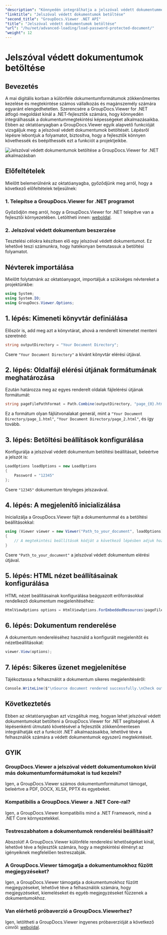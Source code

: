 ```yaml
---
"description": "Könnyedén integrálhatja a jelszóval védett dokumentummegtekintést .NET alkalmazásokba a GroupDocs.Viewer for .NET segítségével. A zökkenőmentes működés érdekében kövesse lépésről lépésre szóló útmutatónkat."
"linktitle": "Jelszóval védett dokumentumok betöltése"
"second_title": "GroupDocs.Viewer .NET API"
"title": "Jelszóval védett dokumentumok betöltése"
"url": "/hu/net/advanced-loading/load-password-protected-document/"
"weight": 12
---
```


# Jelszóval védett dokumentumok betöltése

## Bevezetés
A mai digitális korban a különféle dokumentumformátumok zökkenőmentes kezelése és megtekintése számos vállalkozás és magánszemély számára egyaránt elengedhetetlen. Szerencsére a GroupDocs.Viewer for .NET átfogó megoldást kínál a .NET-fejlesztők számára, hogy könnyedén integrálhassák a dokumentummegtekintési képességeket alkalmazásaikba. Ebben az oktatóanyagban a GroupDocs.Viewer egyik alapvető funkcióját vizsgáljuk meg: a jelszóval védett dokumentumok betöltését. Lépésről lépésre lebontjuk a folyamatot, biztosítva, hogy a fejlesztők könnyen követhessék és beépíthessék ezt a funkciót a projektjeikbe.

![Jelszóval védett dokumentumok betöltése a GroupDocs.Viewer for .NET alkalmazásban](/viewer/advanced-loading/load-password-protected-documents-img.png)

## Előfeltételek
Mielőtt belemerülnénk az oktatóanyagba, győződjünk meg arról, hogy a következő előfeltételek teljesülnek:
### 1. Telepítse a GroupDocs.Viewer for .NET programot
Győződjön meg arról, hogy a GroupDocs.Viewer for .NET telepítve van a fejlesztői környezetében. Letöltheti innen: [weboldal](https://releases.groupdocs.com/viewer/net/).
### 2. Jelszóval védett dokumentum beszerzése
Tesztelési célokra készítsen elő egy jelszóval védett dokumentumot. Ez lehetővé teszi számunkra, hogy hatékonyan bemutassuk a betöltési folyamatot.

## Névterek importálása
Mielőtt folytatnánk az oktatóanyagot, importáljuk a szükséges névtereket a projektünkbe:
```csharp
using System;
using System.IO;
using GroupDocs.Viewer.Options;
```

## 1. lépés: Kimeneti könyvtár definiálása
Először is, add meg azt a könyvtárat, ahová a renderelt kimenetet menteni szeretnéd:
```csharp
string outputDirectory = "Your Document Directory";
```
Csere `"Your Document Directory"` a kívánt könyvtár elérési útjával.
## 2. lépés: Oldalfájl elérési útjának formátumának meghatározása
Ezután határozza meg az egyes renderelt oldalak fájlelérési útjának formátumát:
```csharp
string pageFilePathFormat = Path.Combine(outputDirectory, "page_{0}.html");
```
Ez a formátum olyan fájlútvonalakat generál, mint a `"Your Document Directory/page_1.html"`, `"Your Document Directory/page_2.html"`, és így tovább.
## 3. lépés: Betöltési beállítások konfigurálása
Konfigurálja a jelszóval védett dokumentum betöltési beállításait, beleértve a jelszót is:
```csharp
LoadOptions loadOptions = new LoadOptions
{
    Password = "12345"
};
```
Csere `"12345"` dokumentum tényleges jelszavával.
## 4. lépés: A megjelenítő inicializálása
Inicializálja a GroupDocs.Viewer fájlt a dokumentummal és a betöltési beállításokkal:
```csharp
using (Viewer viewer = new Viewer("Path_to_your_document", loadOptions))
{
    // A megtekintési beállítások kódját a következő lépésben adjuk hozzá.
}
```
Csere `"Path_to_your_document"` a jelszóval védett dokumentum elérési útjával.
## 5. lépés: HTML nézet beállításainak konfigurálása
HTML nézet beállításainak konfigurálása beágyazott erőforrásokkal rendelkező dokumentum megjelenítéséhez:
```csharp
HtmlViewOptions options = HtmlViewOptions.ForEmbeddedResources(pageFilePathFormat);
```
## 6. lépés: Dokumentum renderelése
A dokumentum rendereléséhez használd a konfigurált megjelenítőt és nézetbeállításokat:
```csharp
viewer.View(options);
```
## 7. lépés: Sikeres üzenet megjelenítése
Tájékoztassa a felhasználót a dokumentum sikeres megjelenítéséről:
```csharp
Console.WriteLine($"\nSource document rendered successfully.\nCheck output in {outputDirectory}.");
```

## Következtetés
Ebben az oktatóanyagban azt vizsgáltuk meg, hogyan lehet jelszóval védett dokumentumokat betölteni a GroupDocs.Viewer for .NET segítségével. A lépésenkénti útmutató követésével a fejlesztők zökkenőmentesen integrálhatják ezt a funkciót .NET alkalmazásaikba, lehetővé téve a felhasználók számára a védett dokumentumok egyszerű megtekintését.
## GYIK
### GroupDocs.Viewer a jelszóval védett dokumentumokon kívül más dokumentumformátumokat is tud kezelni?
Igen, a GroupDocs.Viewer számos dokumentumformátumot támogat, beleértve a PDF, DOCX, XLSX, PPTX és egyebeket.
### Kompatibilis a GroupDocs.Viewer a .NET Core-ral?
Igen, a GroupDocs.Viewer kompatibilis mind a .NET Framework, mind a .NET Core környezetekkel.
### Testreszabhatom a dokumentumok renderelési beállításait?
Abszolút! A GroupDocs.Viewer különféle renderelési lehetőségeket kínál, lehetővé téve a fejlesztők számára, hogy a megtekintési élményt az igényeiknek megfelelően testreszabják.
### A GroupDocs.Viewer támogatja a dokumentumokhoz fűzött megjegyzéseket?
Igen, a GroupDocs.Viewer támogatja a dokumentumokhoz fűzött megjegyzéseket, lehetővé téve a felhasználók számára, hogy megjegyzéseket, kiemeléseket és egyéb megjegyzéseket fűzzenek a dokumentumokhoz.
### Van elérhető próbaverzió a GroupDocs.Viewerhez?
Igen, letöltheti a GroupDocs.Viewer ingyenes próbaverzióját a következő címről: [weboldal](https://releases.groupdocs.com/).
